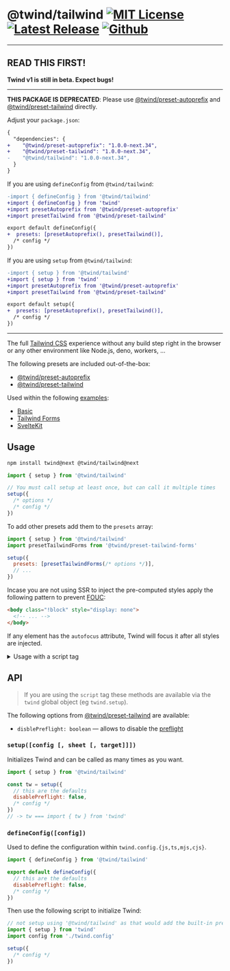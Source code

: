 # @twind/tailwind [![MIT License](https://flat.badgen.net/github/license/tw-in-js/twind)](https://github.com/tw-in-js/twind/blob/next/LICENSE) [![Latest Release](https://flat.badgen.net/npm/v/@twind/tailwind/next?icon=npm&label&cache=10800&color=blue)](https://www.npmjs.com/package/@twind/tailwind/v/next) [![Github](https://flat.badgen.net/badge/icon/tw-in-js%2Ftwind%23tailwind?icon=github&label)](https://github.com/tw-in-js/twind/tree/next/packages/tailwind)

---

## READ THIS FIRST!

**Twind v1 is still in beta. Expect bugs!**

---

**THIS PACKAGE IS DEPRECATED**: Please use [@twind/preset-autoprefix](https://github.com/tw-in-js/twind/tree/next/packages/preset-autoprefix) and [@twind/preset-tailwind](https://github.com/tw-in-js/twind/tree/next/packages/preset-tailwind) directly.

Adjust your `package.json`:

```diff
{
  "dependencies": {
+    "@twind/preset-autoprefix": "1.0.0-next.34",
+    "@twind/preset-tailwind": "1.0.0-next.34",
-    "@twind/tailwind": "1.0.0-next.34",
  }
}
```

If you are using `defineConfig` from `@twind/tailwind`:

```diff
-import { defineConfig } from '@twind/tailwind'
+import { defineConfig } from 'twind'
+import presetAutoprefix from '@twind/preset-autoprefix'
+import presetTailwind from '@twind/preset-tailwind'

export default defineConfig({
+  presets: [presetAutoprefix(), presetTailwind()],
  /* config */
})
```

If you are using `setup` from `@twind/tailwind`:

```diff
-import { setup } from '@twind/tailwind'
+import { setup } from 'twind'
+import presetAutoprefix from '@twind/preset-autoprefix'
+import presetTailwind from '@twind/preset-tailwind'

export default setup({
+  presets: [presetAutoprefix(), presetTailwind()],
  /* config */
})
```

---

The full [Tailwind CSS](https://tailwindcss.com) experience without any build step right in the browser or any other environment like Node.js, deno, workers, ...

The following presets are included out-of-the-box:

- [@twind/preset-autoprefix](https://github.com/tw-in-js/twind/tree/next/packages/preset-autoprefix)
- [@twind/preset-tailwind](https://github.com/tw-in-js/twind/tree/next/packages/preset-tailwind)

Used within the following [examples](https://github.com/tw-in-js/twind/tree/next/examples):

- [Basic](https://github.com/tw-in-js/twind/tree/next/examples/basic)
- [Tailwind Forms](https://github.com/tw-in-js/twind/tree/next/examples/using-tailwind-forms)
- [SvelteKit](https://github.com/tw-in-js/twind/tree/next/examples/with-sveltekit)

## Usage

```sh
npm install twind@next @twind/tailwind@next
```

```js
import { setup } from '@twind/tailwind'

// You must call setup at least once, but can call it multiple times
setup({
  /* options */
  /* config */
})
```

To add other presets add them to the `presets` array:

```js
import { setup } from '@twind/tailwind'
import presetTailwindForms from '@twind/preset-tailwind-forms'

setup({
  presets: [presetTailwindForms(/* options */)],
  // ...
})
```

Incase you are not using SSR to inject the pre-computed styles apply the following pattern to prevent [FOUC](https://en.wikipedia.org/wiki/Flash_of_unstyled_content):

```html
<body class="!block" style="display: none">
  <!-- ... -->
</body>
```

If any element has the `autofocus` attribute, Twind will focus it after all styles are injected.

<details><summary>Usage with a script tag</summary>

> If you are not using any Twind API (like `cx`, `css`, ...) you can use the optimized [@twind/cdn](https://github.com/tw-in-js/twind/tree/next/packages/cdn) package.

Add this to your `index.html`:

```html
<head>
  <script
    src="https://cdn.jsdelivr.net/combine/npm/twind@next,npm/@twind/tailwind@next"
    crossorigin
  ></script>
  <script>
    // Must be called at least once — options may be empty or even omitted
    twind.setup({
      /* options */
      /* config */
    })
</head>
```

To add other presets add their ids to the script `src` attribute:

```html
<head>
  <script
    src="https://cdn.jsdelivr.net/combine/npm/twind@next,npm/@twind/tailwind@next,npm/@twind/preset-tailwind-forms@next"
    crossorigin
  ></script>
  <script>
    twind.setup({
      /* options */
      presets: [twind.presetTailwindForms(/* options */)],
      /* config */
    })
  </script>
</head>
```

</details>

## API

> If you are using the `script` tag these methods are available via the `twind` global object (eg `twind.setup`).

The following options from [@twind/preset-tailwind](https://github.com/tw-in-js/twind/tree/next/packages/preset-tailwind) are available:

- `disblePreflight: boolean` — allows to disable the [preflight](https://tailwindcss.com/docs/preflight)

### `setup([config [, sheet [, target]]])`

Initializes Twind and can be called as many times as you want.

```js
import { setup } from '@twind/tailwind'

const tw = setup({
  // this are the defaults
  disablePreflight: false,
  /* config */
})
// -> tw === import { tw } from 'twind'
```

### `defineConfig([config])`

Used to define the configuration within `twind.config.{js,ts,mjs,cjs}`.

```js
import { defineConfig } from '@twind/tailwind'

export default defineConfig({
  // this are the defaults
  disablePreflight: false,
  /* config */
})
```

Then use the following script to initialize Twind:

```js
// not setup using '@twind/tailwind' as that would add the built-in presets twice
import { setup } from 'twind'
import config from './twind.config'

setup({
  /* config */
})
```
